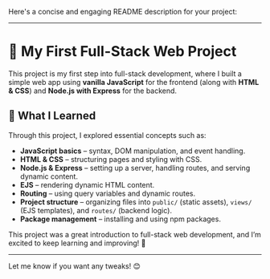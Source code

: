 Here's a concise and engaging README description for your project:  

---

# 🚀 My First Full-Stack Web Project  

This project is my first step into full-stack development, where I built a simple web app using **vanilla JavaScript** for the frontend (along with **HTML & CSS**) and **Node.js with Express** for the backend.  

## 🌟 What I Learned  
Through this project, I explored essential concepts such as:  
- **JavaScript basics** – syntax, DOM manipulation, and event handling.  
- **HTML & CSS** – structuring pages and styling with CSS.  
- **Node.js & Express** – setting up a server, handling routes, and serving dynamic content.  
- **EJS** – rendering dynamic HTML content.  
- **Routing** – using query variables and dynamic routes.  
- **Project structure** – organizing files into `public/` (static assets), `views/` (EJS templates), and `routes/` (backend logic).  
- **Package management** – installing and using npm packages.  

This project was a great introduction to full-stack web development, and I’m excited to keep learning and improving! 🚀  

---

Let me know if you want any tweaks! 😊
